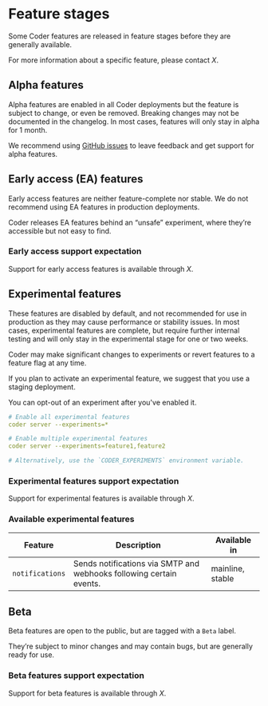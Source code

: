 # Feature stages

Some Coder features are released in feature stages before they are generally
available.

For more information about a specific feature, please contact _X_.

## Alpha features

Alpha features are enabled in all Coder deployments but the feature is subject
to change, or even be removed. Breaking changes may not be documented in the
changelog. In most cases, features will only stay in alpha for 1 month.

We recommend using [GitHub issues](https://github.com/coder/coder/issues) to
leave feedback and get support for alpha features.

## Early access (EA) features

Early access features are neither feature-complete nor stable. We do not
recommend using EA features in production deployments.

Coder releases EA features behind an “unsafe” experiment, where they’re
accessible but not easy to find.

### Early access support expectation

Support for early access features is available through _X_.

## Experimental features

These features are disabled by default, and not recommended for use in
production as they may cause performance or stability issues. In most cases,
experimental features are complete, but require further internal testing and
will only stay in the experimental stage for one or two weeks.

Coder may make significant changes to experiments or revert features to a
feature flag at any time.

If you plan to activate an experimental feature, we suggest that you use a
staging deployment.

You can opt-out of an experiment after you've enabled it.

```yaml
# Enable all experimental features
coder server --experiments=*

# Enable multiple experimental features
coder server --experiments=feature1,feature2

# Alternatively, use the `CODER_EXPERIMENTS` environment variable.
```

### Experimental features support expectation

Support for experimental features is available through _X_.

### Available experimental features

<!-- Code generated by scripts/release/docs_update_experiments.sh. DO NOT EDIT. -->
<!-- BEGIN: available-experimental-features -->

| Feature         | Description                                                         | Available in     |
| --------------- | ------------------------------------------------------------------- | ---------------- |
| `notifications` | Sends notifications via SMTP and webhooks following certain events. | mainline, stable |

<!-- END: available-experimental-features -->

## Beta

Beta features are open to the public, but are tagged with a `Beta` label.

They’re subject to minor changes and may contain bugs, but are generally ready
for use.

### Beta features support expectation

Support for beta features is available through _X_.
